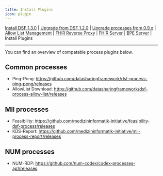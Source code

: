 ```yaml
---
title: Install Plugins
icon: plugin
---
```

 [Install DSF 1.3.0](install.md) | [Upgrade from DSF 1.2.0](upgrade-from-1.md) | [Upgrade processes from 0.9.x](upgrade-from-0.md) | [Allow List Management](allowList-mgm.md) | [FHIR Reverse Proxy](fhir-reverse-proxy/README.md) | [FHIR Server](fhir/README.md) | [BPE Server](bpe/README.md) | Install Plugins

---

You can find an overview of compatable process plugins below.

## Common processes

- Ping-Pong: https://github.com/datasharingframework/dsf-process-ping-pong/releases
- AllowList Download: https://github.com/datasharingframework/dsf-process-allow-list/releases

## MII processes

- Feasibility: https://github.com/medizininformatik-initiative/feasibility-dsf-process/releases
- KDS-Report: https://github.com/medizininformatik-initiative/mii-process-report/releases
<!-- - MII-Data-Sharing: https://github.com/medizininformatik-initiative/mii-process-data-sharing/releases
- MII-Data-Transfer: https://github.com/medizininformatik-initiative/mii-process-data-transfer/releases -->

## NUM processes
- NUM-RDP: https://github.com/num-codex/codex-processes-ap1/releases